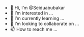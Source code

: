 - 👋 Hi, I’m @Seiduabubakar
- 👀 I’m interested in ...
- 🌱 I’m currently learning ...
- 💞️ I’m looking to collaborate on ...
- 📫 How to reach me ...

<!---
Seiduabubakar/Seiduabubakar is a ✨ special ✨ repository because its `README.md` (this file) appears on your GitHub profile.
You can click the Preview link to take a look at your changes.
--->
